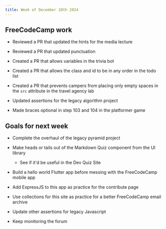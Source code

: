 ```yaml
---
title: Week of December 28th 2024
---
```


## FreeCodeCamp work

- Reviewed a PR that updated the hints for the media lecture

- Reviewed a PR that updated punctuation

- Created a PR that allows variables in the trivia bot

- Created a PR that allows the class and id to be in any order in the todo list

- Created a PR that prevents campers from placing only empty spaces in the `src` attribute in the travel agency lab

- Updated assertions for the legacy algorithm project

- Made braces optional in step 103 and 104 in the platformer game

## Goals for next week

- Complete the overhaul of the legacy pyramid project

- Make heads or tails out of the Markdown Quiz component from the UI library

  - See if it'd be useful in the Dev Quiz Site

- Build a hello world Flutter app before messing with the FreeCodeCamp mobile app

- Add ExpressJS to this app as practice for the contribute page

- Use collections for this site as practice for a better FreeCodeCamp email archive

- Update other assertions for legacy Javascript

- Keep monitoring the forum
